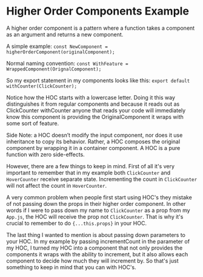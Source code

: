# Higher Order Components Example

A higher order component is a pattern where a function takes a component as an argument and returns a new component.

A simple example: `const NewComponent = higherOrderComponent(originalComponent);`

Normal naming convention: `const WithFeature = WrappedComponent(OrignalComponent);`

So my export statement in my components looks like this: `export default withCounter(ClickCounter);`

Notice how the HOC starts with a lowercase letter. Doing it this way distinguishes it from regular components and because it reads out as ClickCounter withCounter anyone that reads your code will immediately know this component is providing the OriginalComponent it wraps with some sort of feature. 

Side Note: a HOC doesn’t modify the input component, nor does it use inheritance to copy its behavior. Rather, a HOC composes the original component by wrapping it in a container component. A HOC is a pure function with zero side-effects.

However, there are a few things to keep in mind. First of all it's very important to remember that in my example both `ClickCounter` and `HoverCounter` receive separate state. Incrementing the count in `ClickCounter` will not affect the count in `HoverCounter`.

A very common problem when people first start using HOC's they mistake of not passing down the props in their higher order component. In other words if I were to pass down my name to `ClickCounter` as a prop from my `App.js`, the HOC will receive the prop not `ClickCounter`. That is why it's crucial to remember to do `{...this.props}` in your HOC.

The last thing I wanted to mention is about passing down parameters to your HOC. In my example by passing incrementCount in the parameter of my HOC, I turned my HOC into a component that not only provides the components it wraps with the ability to increment, but it also allows each component to decide how much they will increment by. So that's just something to keep in mind that you can with HOC's.

